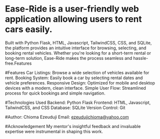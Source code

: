 # Ease-Ride is a user-friendly web application allowing users to rent cars easily. 

Built with Python Flask, HTML, Javascript, TailwindCSS, CSS, and SQLite, the platform provides an intuitive interface for browsing, selecting, and booking rental vehicles. Whether you're looking for a short-term rental or long-term solution, Ease-Ride makes the process seamless and hassle-free.Features

#Features
Car Listings: Browse a wide selection of vehicles available for rent.
Booking System: Easily book a car by selecting rental dates and vehicle preferences.
Responsive Design: Optimized for mobile and desktop devices with a modern, clean interface.
Simple User Flow: Streamlined process for quick bookings and simple navigation.

#Technologies Used
Backend: Python Flask
Frontend: HTML, Javascript, TailwindCSS, and CSS
Database: SQLite
Version Control: Git

#Author: Chioma Ezeuduji
Email: ezeudujichioma@yahoo.com

#Acknowledgement
My mentor's insightful feedback and invaluable expertise were instrumental in shaping this work.
